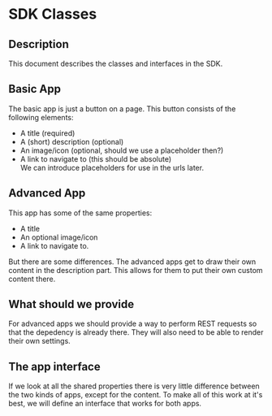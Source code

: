 # SDK Classes

## Description

This document describes the classes and interfaces in the SDK.

## Basic App

The basic app is just a button on a page. This button consists of the following elements:

* A title (required)
* A (short) description (optional)
* An image/icon (optional, should we  use a placeholder then?)
* A link to navigate to (this should be absolute)    
We can introduce placeholders for use in the urls later.

## Advanced App

This app has some of the same properties:

* A title
* An optional image/icon
* A link to navigate to.

But there are some differences. The advanced apps get to draw their own content in the description part. This allows for them to put their own custom content there.

## What should we provide

For advanced apps we should provide a way to perform REST requests so that the depedency is already there. They will also need to be able to render their own settings.

## The app interface

If we look at all the shared properties there is very little difference between the two kinds of apps, except for the content. To make all of this work at it's best, we will define an interface that works for both apps.